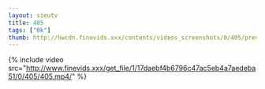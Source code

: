 ```yaml
--- 
layout: sieutv
title: 405
tags: ["0k"]
thumb: http://hwcdn.finevids.xxx/contents/videos_screenshots/0/405/preview.mp4.jpg
---
```

{% include video src="http://www.finevids.xxx/get_file/1/17daebf4b6796c47ac5eb4a7aedeba51/0/405/405.mp4/" %} 
